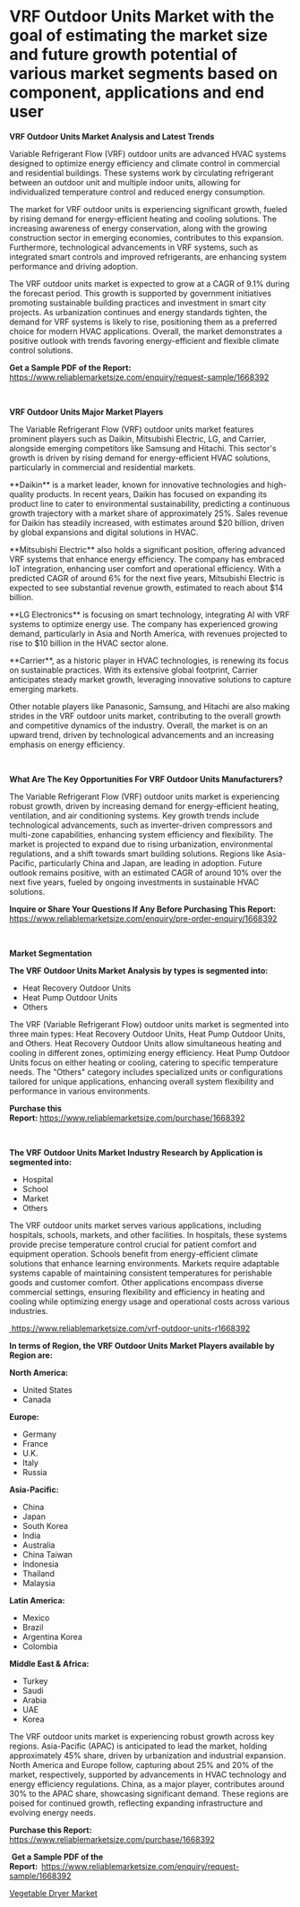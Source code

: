 <p><h1>VRF Outdoor Units Market with the goal of estimating the market size and future growth potential of various market segments based on component, applications and end user</h1></p><p><strong>VRF Outdoor Units Market Analysis and Latest Trends</strong></p>
<p><p>Variable Refrigerant Flow (VRF) outdoor units are advanced HVAC systems designed to optimize energy efficiency and climate control in commercial and residential buildings. These systems work by circulating refrigerant between an outdoor unit and multiple indoor units, allowing for individualized temperature control and reduced energy consumption.</p><p>The market for VRF outdoor units is experiencing significant growth, fueled by rising demand for energy-efficient heating and cooling solutions. The increasing awareness of energy conservation, along with the growing construction sector in emerging economies, contributes to this expansion. Furthermore, technological advancements in VRF systems, such as integrated smart controls and improved refrigerants, are enhancing system performance and driving adoption.</p><p>The VRF outdoor units market is expected to grow at a CAGR of 9.1% during the forecast period. This growth is supported by government initiatives promoting sustainable building practices and investment in smart city projects. As urbanization continues and energy standards tighten, the demand for VRF systems is likely to rise, positioning them as a preferred choice for modern HVAC applications. Overall, the market demonstrates a positive outlook with trends favoring energy-efficient and flexible climate control solutions.</p></p>
<p><strong>Get a Sample PDF of the Report:&nbsp;</strong> <a href="https://www.reliablemarketsize.com/enquiry/request-sample/1668392?utm_campaign=2344&utm_medium=2&utm_source=Github&utm_content=ia&utm_term=20022025&utm_id=vrf-outdoor-units">https://www.reliablemarketsize.com/enquiry/request-sample/1668392</a></p>
<p>&nbsp;</p>
<p><strong>VRF Outdoor Units Major Market Players</strong></p>
<p><p>The Variable Refrigerant Flow (VRF) outdoor units market features prominent players such as Daikin, Mitsubishi Electric, LG, and Carrier, alongside emerging competitors like Samsung and Hitachi. This sector's growth is driven by rising demand for energy-efficient HVAC solutions, particularly in commercial and residential markets.</p><p>**Daikin** is a market leader, known for innovative technologies and high-quality products. In recent years, Daikin has focused on expanding its product line to cater to environmental sustainability, predicting a continuous growth trajectory with a market share of approximately 25%. Sales revenue for Daikin has steadily increased, with estimates around $20 billion, driven by global expansions and digital solutions in HVAC.</p><p>**Mitsubishi Electric** also holds a significant position, offering advanced VRF systems that enhance energy efficiency. The company has embraced IoT integration, enhancing user comfort and operational efficiency. With a predicted CAGR of around 6% for the next five years, Mitsubishi Electric is expected to see substantial revenue growth, estimated to reach about $14 billion.</p><p>**LG Electronics** is focusing on smart technology, integrating AI with VRF systems to optimize energy use. The company has experienced growing demand, particularly in Asia and North America, with revenues projected to rise to $10 billion in the HVAC sector alone.</p><p>**Carrier**, as a historic player in HVAC technologies, is renewing its focus on sustainable practices. With its extensive global footprint, Carrier anticipates steady market growth, leveraging innovative solutions to capture emerging markets.</p><p>Other notable players like Panasonic, Samsung, and Hitachi are also making strides in the VRF outdoor units market, contributing to the overall growth and competitive dynamics of the industry. Overall, the market is on an upward trend, driven by technological advancements and an increasing emphasis on energy efficiency.</p></p>
<p>&nbsp;</p>
<p><strong>What Are The Key Opportunities For VRF Outdoor Units Manufacturers?</strong></p>
<p><p>The Variable Refrigerant Flow (VRF) outdoor units market is experiencing robust growth, driven by increasing demand for energy-efficient heating, ventilation, and air conditioning systems. Key growth trends include technological advancements, such as inverter-driven compressors and multi-zone capabilities, enhancing system efficiency and flexibility. The market is projected to expand due to rising urbanization, environmental regulations, and a shift towards smart building solutions. Regions like Asia-Pacific, particularly China and Japan, are leading in adoption. Future outlook remains positive, with an estimated CAGR of around 10% over the next five years, fueled by ongoing investments in sustainable HVAC solutions.</p></p>
<p><strong>Inquire or Share Your Questions If Any Before Purchasing This Report:</strong> <a href="https://www.reliablemarketsize.com/enquiry/pre-order-enquiry/1668392?utm_campaign=2344&utm_medium=2&utm_source=Github&utm_content=ia&utm_term=20022025&utm_id=vrf-outdoor-units">https://www.reliablemarketsize.com/enquiry/pre-order-enquiry/1668392</a></p>
<p>&nbsp;</p>
<p><strong>Market Segmentation</strong></p>
<p><strong>The VRF Outdoor Units Market Analysis by types is segmented into:</strong></p>
<p><ul><li>Heat Recovery Outdoor Units</li><li>Heat Pump Outdoor Units</li><li>Others</li></ul></p>
<p><p>The VRF (Variable Refrigerant Flow) outdoor units market is segmented into three main types: Heat Recovery Outdoor Units, Heat Pump Outdoor Units, and Others. Heat Recovery Outdoor Units allow simultaneous heating and cooling in different zones, optimizing energy efficiency. Heat Pump Outdoor Units focus on either heating or cooling, catering to specific temperature needs. The "Others" category includes specialized units or configurations tailored for unique applications, enhancing overall system flexibility and performance in various environments.</p></p>
<p><strong>Purchase this Report:&nbsp;</strong><a href="https://www.reliablemarketsize.com/purchase/1668392?utm_campaign=2344&utm_medium=2&utm_source=Github&utm_content=ia&utm_term=20022025&utm_id=vrf-outdoor-units">https://www.reliablemarketsize.com/purchase/1668392</a></p>
<p>&nbsp;</p>
<p><strong>The VRF Outdoor Units Market Industry Research by Application is segmented into:</strong></p>
<p><ul><li>Hospital</li><li>School</li><li>Market</li><li>Others</li></ul></p>
<p><p>The VRF outdoor units market serves various applications, including hospitals, schools, markets, and other facilities. In hospitals, these systems provide precise temperature control crucial for patient comfort and equipment operation. Schools benefit from energy-efficient climate solutions that enhance learning environments. Markets require adaptable systems capable of maintaining consistent temperatures for perishable goods and customer comfort. Other applications encompass diverse commercial settings, ensuring flexibility and efficiency in heating and cooling while optimizing energy usage and operational costs across various industries.</p></p>
<p><a href="https://www.reliablemarketsize.com/vrf-outdoor-units-r1668392?utm_campaign=2344&utm_medium=2&utm_source=Github&utm_content=ia&utm_term=20022025&utm_id=vrf-outdoor-units">&nbsp;https://www.reliablemarketsize.com/vrf-outdoor-units-r1668392</a></p>
<p><strong>In terms of Region, the VRF Outdoor Units Market Players available by Region are:</strong></p>
<p>
    <p> <strong> North America: </strong>
        <ul>
            <li>United States</li>
            <li>Canada</li>
        </ul>
        </p> 
    <p> <strong> Europe: </strong>
        <ul>
            <li>Germany</li>
            <li>France</li>
            <li>U.K.</li>
            <li>Italy</li>
            <li>Russia</li>
        </ul>
        </p> 
    <p> <strong> Asia-Pacific: </strong>
        <ul>
            <li>China</li>
            <li>Japan</li>
            <li>South Korea</li>
            <li>India</li>
            <li>Australia</li>
            <li>China Taiwan</li>
            <li>Indonesia</li>
            <li>Thailand</li>
            <li>Malaysia</li>
        </ul>
        </p> 
    <p> <strong> Latin America: </strong>
        <ul>
            <li>Mexico</li>
            <li>Brazil</li>
            <li>Argentina Korea</li>
            <li>Colombia</li>
        </ul>
        </p> 
    <p> <strong> Middle East & Africa: </strong>
        <ul>
            <li>Turkey</li>
            <li>Saudi</li>
            <li>Arabia</li>
            <li>UAE</li>
            <li>Korea</li>
        </ul>
    </p>
    </p>
<p><p>The VRF outdoor units market is experiencing robust growth across key regions. Asia-Pacific (APAC) is anticipated to lead the market, holding approximately 45% share, driven by urbanization and industrial expansion. North America and Europe follow, capturing about 25% and 20% of the market, respectively, supported by advancements in HVAC technology and energy efficiency regulations. China, as a major player, contributes around 30% to the APAC share, showcasing significant demand. These regions are poised for continued growth, reflecting expanding infrastructure and evolving energy needs.</p></p>
<p><strong>Purchase this Report: </strong><a href="https://www.reliablemarketsize.com/purchase/1668392?utm_campaign=2344&utm_medium=2&utm_source=Github&utm_content=ia&utm_term=20022025&utm_id=vrf-outdoor-units">https://www.reliablemarketsize.com/purchase/1668392</a></p>
<p>&nbsp;<strong>Get a Sample PDF of the Report:&nbsp;&nbsp;</strong><a href="https://www.reliablemarketsize.com/enquiry/request-sample/1668392?utm_campaign=2344&utm_medium=2&utm_source=Github&utm_content=ia&utm_term=20022025&utm_id=vrf-outdoor-units">https://www.reliablemarketsize.com/enquiry/request-sample/1668392</a></p>
<p><strong></strong></p>
<p><p><a href="https://github.com/ovtkosle/Market-Research-Report-List-1/blob/main/vegetable-dryer-market.md?utm_campaign=2344&utm_medium=2&utm_source=Github&utm_content=ia&utm_term=20022025&utm_id=vrf-outdoor-units">Vegetable Dryer Market</a></p></p>